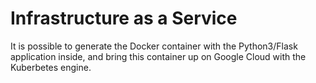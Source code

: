 # Infrastructure as a Service

It is possible to generate the Docker container with the Python3/Flask
application inside, and bring this container up on Google Cloud with
the Kuberbetes engine.
